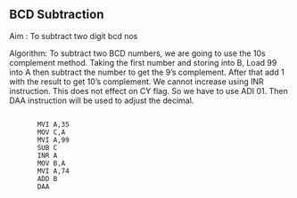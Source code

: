 ## BCD Subtraction
Aim : To subtract two digit bcd nos

Algorithm: 
To subtract two BCD numbers, we are going to use the 10s complement method. Taking the first number and storing into B, Load 99 into A then subtract the number to get the 9’s complement. After that add 1 with the result to get 10’s complement. We cannot increase using INR instruction. This does not effect on CY flag. So we have to use ADI 01. Then DAA instruction will be used to adjust the decimal.


~~~

	   MVI A,35
	   MOV C,A
	   MVI A,99
	   SUB C
	   INR A
	   MOV B,A
	   MVI A,74
	   ADD B
	   DAA
~~~
